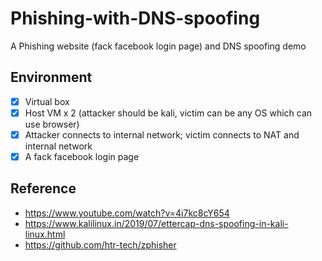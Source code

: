 # Phishing-with-DNS-spoofing
A Phishing website (fack facebook login page) and DNS spoofing demo
## Environment
- [x] Virtual box
- [x] Host VM x 2 (attacker should be kali, victim can be any OS which can use browser)
- [x] Attacker connects to internal network; victim connects to NAT and internal network
- [X] A fack facebook login page

## Reference
- https://www.youtube.com/watch?v=4i7kc8cY654
- https://www.kalilinux.in/2019/07/ettercap-dns-spoofing-in-kali-linux.html
- https://github.com/htr-tech/zphisher
